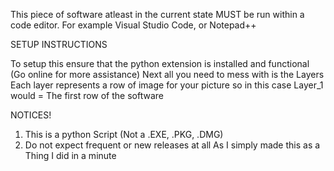 This piece of software atleast in the current state MUST be run within a code editor. For example Visual Studio Code, or Notepad++

SETUP INSTRUCTIONS

To setup this ensure that the python extension is installed and functional  (Go online for more assistance)
        Next all you need to mess with is the Layers Each layer represents a row of image for your picture so in this case Layer_1 would = The first row of the software



NOTICES!

1. This is a python Script (Not a .EXE, .PKG, .DMG)
2. Do not expect frequent or new releases at all As I simply made this as a Thing I did in a minute
